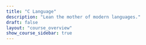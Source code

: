 ```yaml
---
title: "C Language"
description: "Lean the mother of modern languages."
draft: false
layout: "course_overview"
show_course_sidebar: true
---
```

